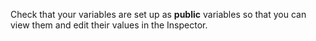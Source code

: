 Check that your variables are set up as **public** variables so that you can view them and edit their values in the Inspector. 
